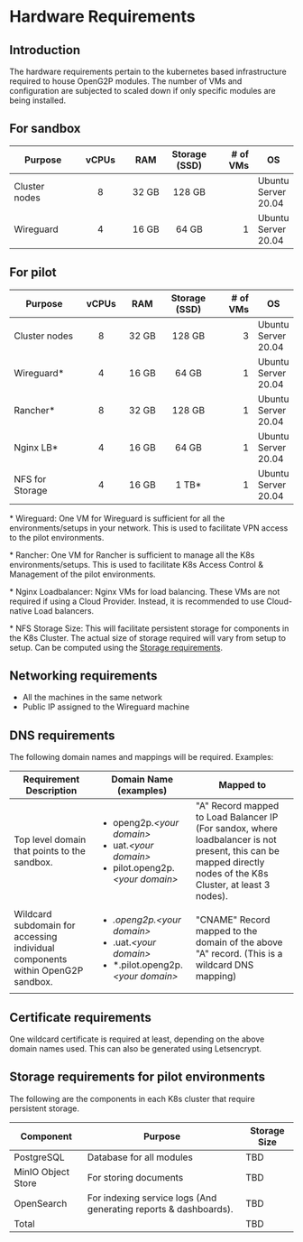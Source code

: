 # Hardware Requirements

## Introduction

The hardware requirements pertain to the kubernetes based infrastructure required to house OpenG2P modules. The number of VMs and configuration are subjected to scaled down if only specific modules are being installed.

## For sandbox&#x20;

<table><thead><tr><th width="150">Purpose</th><th width="100" align="center">vCPUs</th><th width="105" align="center">RAM</th><th align="center">Storage (SSD)</th><th width="104" align="right"># of VMs</th><th>OS</th></tr></thead><tbody><tr><td>Cluster nodes</td><td align="center">8</td><td align="center">32 GB</td><td align="center">128 GB</td><td align="right"><p></p><p></p></td><td>Ubuntu Server 20.04</td></tr><tr><td>Wireguard</td><td align="center">4</td><td align="center">16 GB</td><td align="center">64 GB</td><td align="right">1</td><td>Ubuntu Server 20.04</td></tr></tbody></table>

## For pilot

<table><thead><tr><th width="167">Purpose</th><th width="95" align="center">vCPUs</th><th width="98" align="center">RAM</th><th width="140" align="center">Storage (SSD)</th><th width="101" align="right"># of VMs</th><th>OS</th></tr></thead><tbody><tr><td>Cluster nodes</td><td align="center">8</td><td align="center">32 GB</td><td align="center">128 GB</td><td align="right">3</td><td>Ubuntu Server 20.04</td></tr><tr><td>Wireguard*</td><td align="center">4</td><td align="center">16 GB</td><td align="center">64 GB</td><td align="right">1</td><td>Ubuntu Server 20.04</td></tr><tr><td>Rancher*</td><td align="center">8</td><td align="center">32 GB</td><td align="center">128 GB</td><td align="right">1</td><td>Ubuntu Server<br>20.04</td></tr><tr><td>Nginx LB*</td><td align="center">4</td><td align="center">16 GB</td><td align="center">64 GB</td><td align="right">1</td><td>Ubuntu Server 20.04</td></tr><tr><td>NFS for Storage</td><td align="center">4</td><td align="center">16 GB</td><td align="center">1 TB*</td><td align="right">1</td><td>Ubuntu Server 20.04</td></tr></tbody></table>

\* Wireguard: One VM for Wireguard is sufficient for all the environments/setups in your network. This is used to facilitate VPN access to the pilot environments.

\* Rancher: One VM for Rancher is sufficient to manage all the K8s environments/setups. This is used to facilitate K8s Access Control & Management of the pilot environments.

\* Nginx Loadbalancer: Nginx VMs for load balancing. These VMs are not required if using a Cloud Provider. Instead, it is recommended to use Cloud-native Load balancers.

\* NFS Storage Size: This will facilitate persistent storage for components in the K8s Cluster. The actual size of storage required will vary from setup to setup. Can be computed using the [Storage requirements](k8s-cluster-requirements.md#storage-requirements-for-pilot-environments).

## Networking requirements

* All the machines in the same network
* Public IP assigned to the Wireguard machine

## DNS requirements

The following domain names and mappings will be required. Examples:

| Requirement Description                                                        | Domain Name (examples)                                                                                                                                       | Mapped to                                                                                                                                                      |
| ------------------------------------------------------------------------------ | ------------------------------------------------------------------------------------------------------------------------------------------------------------ | -------------------------------------------------------------------------------------------------------------------------------------------------------------- |
| Top level domain that points to the sandbox.                                   | <p></p><ul><li>openg2p.<em>&#x3C;your domain></em></li><li>uat.<em>&#x3C;your domain></em></li><li>pilot.openg2p.<em>&#x3C;your domain></em></li></ul>       | "A" Record mapped to Load Balancer IP (For sandox, where loadbalancer is not present, this can be mapped directly nodes of the K8s Cluster, at least 3 nodes). |
| Wildcard subdomain for accessing individual components within OpenG2P sandbox. | <p></p><ul><li>*.openg2p.<em>&#x3C;your domain></em></li><li>*.uat.<em>&#x3C;your domain></em></li><li>*.pilot.openg2p.<em>&#x3C;your domain></em></li></ul> | "CNAME" Record mapped to the domain of the above "A" record. (This is a wildcard DNS mapping)                                                                  |

## Certificate requirements

One wildcard certificate is required at least, depending on the above domain names used. This can also be generated using Letsencrypt.

## Storage requirements for pilot environments

The following are the components in each K8s cluster that require persistent storage.

| Component          | Purpose                                                          | Storage Size |
| ------------------ | ---------------------------------------------------------------- | ------------ |
| PostgreSQL         | Database for all modules                                         | TBD          |
| MinIO Object Store | For storing documents                                            | TBD          |
| OpenSearch         | For indexing service logs (And generating reports & dashboards). | TBD          |
| Total              |                                                                  | TBD          |

